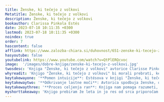```yaml
---
title: Ženske, ki tečejo z volkovi
Metatitle: Ženske, ki tečejo z volkovi
description: Ženske, ki tečejo z volkovi
bookauthor: Clarissa Pinkola Estés
date: 2023-07-18 10:11:35 +0300
lastmod: 2023-07-18 10:11:35 +0300
noindex: true
order: 7
hascontent: false
afflink: https://www.zalozba-chiara.si/duhovnost/651-zenske-ki-tecejo-z-volkovi?pos_id=44065
hasyoutube: false
youtubelink: https://www.youtube.com/watch?v=QtPlERQcvoc
image:  '/images/dobre-knjige/zenske-ki-tecejo-z-volkovi.jpg'
twosdesc: 'Knjiga "Ženske, ki tečejo z volkovi" avtorice Clarisse Pinkola Estés raziskuje žensko dušo skozi arhetip divje ženske, prikazan v seriji folklornih pripovedi. Skozi te zgodbe avtorica spodbuja bralke, da ponovno odkrijejo in negujejo svojo intuitivno in ustvarjalno naravo, ki jo družba pogosto zatira.'
whyreadit: 'Knjigo "Ženske, ki tečejo z volkovi" bi morali prebrati, ker vas spodbuja k odkrivanju in razumevanju lastne notranje moči in ženskosti ter ponuja vpogled v značilnosti in moč arhetipa divje ženske. Prav tako vam lahko pomaga razumeti, kako se spopasti z osebnimi izzivi, prepoznati svoje strasti in slediti svoji edinstveni poti, kar lahko pripomore k boljšemu samospoznavanju in samouresničevanju.'
keytakewayone: '**Pomen intuicije**: Estésova v knjigi "Ženske, ki tečejo z volkovi" izpostavlja pomen intuicije v življenju ženske. Skozi zgodbe nas uči, da zaupamo svojim občutkom in notranjemu glasu, kar nam omogoča boljše odločitve in izboljša naše življenje.'
keytakewaytwo: '**Odkrivanje lastne moči**: Avtorica spodbuja ženske, da odkrijejo svojo notranjo divjo žensko, ki simbolizira moč, svobodo in strast. To nas spodbuja k iskanju lastne identitete, neodvisno od družbenih pričakovanj.'
keytakewaythree: '**Proces celjenja ran**: Knjiga nam pomaga razumeti, kako se spopasti z osebnimi travmami in rane iz preteklosti. Estésova nam skozi zgodbe pokaže pot do celjenja in notranje preobrazbe.'
myshorttakeaway: 'Knjigo prebiram že leta in jo res od srca priporočam vsem ženskam. Vsaka zgodba je polna zakladov in nosi močna sporočila. Kakšna me nagovori bolj kot druga, povesm odvisno od obdobja kdaj jo berem. Ženske, ki tečejo z volkovi je knjiga, ki jo bereš kot najstnica, odrasla ženska, mama, podjetnica, v katerem koli obdobju. Zanimivo pa mi je tudi, kako lahko vsaka ženska doživi zgodbo čisto drugače.'
---
```

